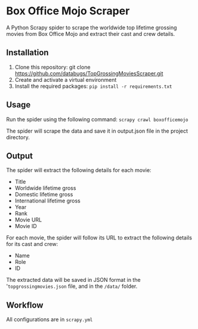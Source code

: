 # Box Office Mojo Scraper
A Python Scrapy spider to scrape the worldwide top lifetime grossing movies from Box Office Mojo and extract their cast and crew details.

## Installation
1. Clone this repository: git clone https://github.com/databugs/TopGrossingMoviesScraper.git
2. Create and activate a virtual environment
3. Install the required packages: ```pip install -r requirements.txt```

## Usage
Run the spider using the following command: 
```scrapy crawl boxofficemojo```

The spider will scrape the data and save it in output.json file in the project directory.

## Output
The spider will extract the following details for each movie:

- Title
- Worldwide lifetime gross
- Domestic lifetime gross
- International lifetime gross
- Year
- Rank
- Movie URL
- Movie ID

For each movie, the spider will follow its URL to extract the following details for its cast and crew:

- Name
- Role
- ID

The extracted data will be saved in JSON format in the '`topgrossingmovies.json` file, and in the `/data/` folder.

## Workflow
All configurations are in  `scrapy.yml`
